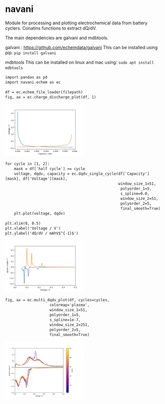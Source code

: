 # navani
Module for processing and plotting electrochemical data from battery cyclers. Conatins functions to extract dQ/dV.

The main dependencies are galvani and mdbtools.

galvani : https://github.com/echemdata/galvani
This can be installed using pip:
`pip install galvani`

mdbtools
This can be installed on linux and mac using:
`sudo apt install mdbtools`


```
import pandas as pd
import navani.echem as ec

df = ec.echem_file_loader(filepath)
fig, ax = ec.charge_discharge_plot(df, 1)
```
<img src="Example_figures/Graphite_charge_discharge_plot.png" width="50%" height="50%">

```
for cycle in [1, 2]:
    mask = df['half cycle'] == cycle
    voltage, dqdv, capacity = ec.dqdv_single_cycle(df['Capacity'][mask], df['Voltage'][mask],
                                                   window_size_1=51,
                                                    polyorder_1=5,
                                                    s_spline=0.0,
                                                    window_size_2=51,
                                                    polyorder_2=5,
                                                    final_smooth=True)
    plt.plot(voltage, dqdv)

plt.xlim(0, 0.5)
plt.xlabel('Voltage / V')
plt.ylabel('dQ/dV / mAhV$^{-1}$')
```
<img src="Example_figures/Graphite_dqdv.png" width="50%" height="50%">

```
fig, ax = ec.multi_dqdv_plot(df, cycles=cycles,
                    colormap='plasma',
                    window_size_1=51,
                    polyorder_1=5,
                    s_spline=1e-7,
                    window_size_2=251,
                    polyorder_2=5,
                    final_smooth=True)
```
<img src="Example_figures/Si_dQdV.png" width="50%" height="50%">
